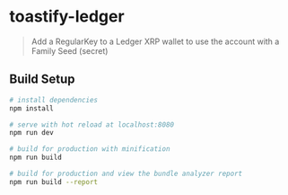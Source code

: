 # toastify-ledger

> Add a RegularKey to a Ledger XRP wallet to use the account with a Family Seed (secret)

## Build Setup

``` bash
# install dependencies
npm install

# serve with hot reload at localhost:8080
npm run dev

# build for production with minification
npm run build

# build for production and view the bundle analyzer report
npm run build --report
```
